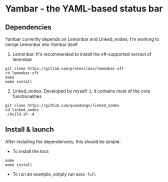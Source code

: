 # Yambar - the YAML-based status bar

## Dependencies
Yambar currently depends on Lemonbar and Linked_nodes; I'm working to merge Lemonbar into Yambar itself.
1. Lemonbar: It's recommended to install the xft-supported version of lemonbar
```
git clone https://gitlab.com/protesilaos/lemonbar-xft
cd lemonbar-xft
make
make install
```
2. Linked_nodes: Developed by myself :), it contains most of the core functionalities
```
git clone https://github.com/quandangv/linked_nodes
cd linked_nodes
./build.sh -A
```

## Install & launch
After installing the dependencies, this should be simple:
- To install the tool:
```
make
make install
```
- To run an example, simply run `make full`
